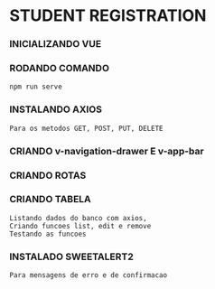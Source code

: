 # STUDENT REGISTRATION

### INICIALIZANDO VUE

### RODANDO COMANDO
```
npm run serve
```
### INSTALANDO AXIOS
```
Para os metodos GET, POST, PUT, DELETE
```
### CRIANDO v-navigation-drawer E v-app-bar

### CRIANDO ROTAS

### CRIANDO TABELA
```
Listando dados do banco com axios,
Criando funcoes list, edit e remove
Testando as funcoes
```
### INSTALADO SWEETALERT2
```
Para mensagens de erro e de confirmacao
```
### 



